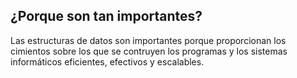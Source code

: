 ## ¿Porque son tan importantes?

Las estructuras de datos son importantes porque proporcionan los cimientos sobre los que se contruyen los programas y los sistemas informáticos eficientes, efectivos y escalables.
